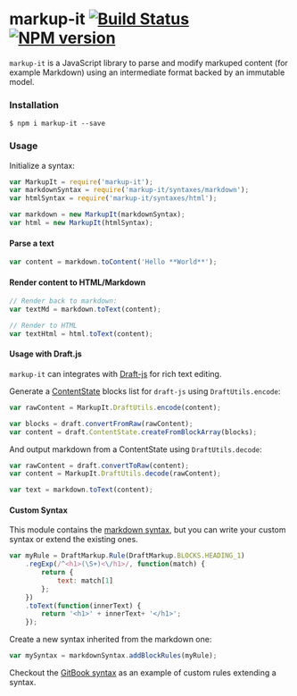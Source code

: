 # markup-it [![Build Status](https://travis-ci.org/GitbookIO/markup-it.png?branch=master)](https://travis-ci.org/GitbookIO/markup-it) [![NPM version](https://badge.fury.io/js/markup-it.svg)](http://badge.fury.io/js/markup-it)

`markup-it` is a JavaScript library to parse and modify markuped content (for example Markdown) using an intermediate format backed by an immutable model.


### Installation

```
$ npm i markup-it --save
```

### Usage

Initialize a syntax:

```js
var MarkupIt = require('markup-it');
var markdownSyntax = require('markup-it/syntaxes/markdown');
var htmlSyntax = require('markup-it/syntaxes/html');

var markdown = new MarkupIt(markdownSyntax);
var html = new MarkupIt(htmlSyntax);
```

#### Parse a text

```js
var content = markdown.toContent('Hello **World**');
```

#### Render content to HTML/Markdown

```js
// Render back to markdown:
var textMd = markdown.toText(content);

// Render to HTML
var textHtml = html.toText(content);
```

#### Usage with Draft.js

`markup-it` can integrates with [Draft-js](https://facebook.github.io/draft-js/) for rich text editing.

Generate a [ContentState](https://facebook.github.io/draft-js/docs/api-reference-content-state.html#content) blocks list for `draft-js` using `DraftUtils.encode`:

```js
var rawContent = MarkupIt.DraftUtils.encode(content);

var blocks = draft.convertFromRaw(rawContent);
var content = draft.ContentState.createFromBlockArray(blocks);
```

And output markdown from a ContentState using `DraftUtils.decode`:

```js
var rawContent = draft.convertToRaw(content);
var content = MarkupIt.DraftUtils.decode(rawContent);

var text = markdown.toText(content);
```

#### Custom Syntax

This module contains the [markdown syntax](./syntaxes/markdown), but you can write your custom syntax or extend the existing ones.

```js
var myRule = DraftMarkup.Rule(DraftMarkup.BLOCKS.HEADING_1)
    .regExp(/^<h1>(\S+)<\/h1>/, function(match) {
        return {
            text: match[1]
        };
    })
    .toText(function(innerText) {
        return '<h1>' + innerText+ '</h1>';
    });
```

Create a new syntax inherited from the markdown one:

```js
var mySyntax = markdownSyntax.addBlockRules(myRule);
```

Checkout the [GitBook syntax](https://github.com/GitbookIO/draft-markup/blob/master/syntaxes/gitbook/index.js) as an example of custom rules extending a syntax.

